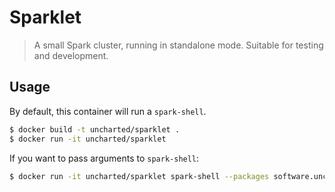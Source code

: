 # Sparklet
> A small Spark cluster, running in standalone mode. Suitable for testing and development.

## Usage

By default, this container will run a `spark-shell`.

```bash
$ docker build -t uncharted/sparklet .
$ docker run -it uncharted/sparklet
```

If you want to pass arguments to `spark-shell`:

```bash
$ docker run -it uncharted/sparklet spark-shell --packages software.uncharted.sparkpipe:sparkpipe-core:1.0.0
```
